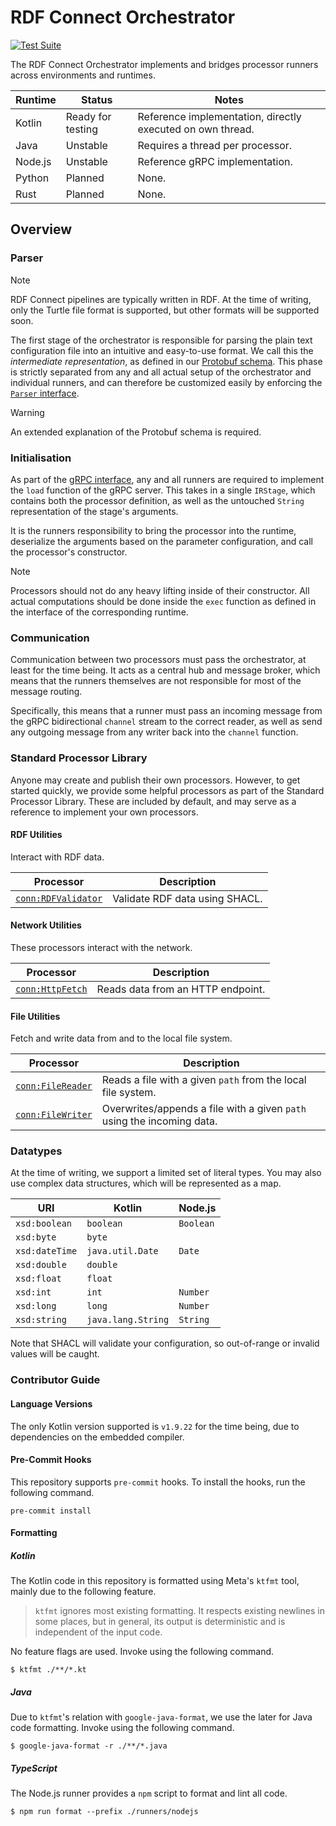 # RDF Connect Orchestrator

[![Test Suite](https://github.com/rdf-connect/jvm-runner/actions/workflows/test.yml/badge.svg)](https://github.com/rdf-connect/jvm-runner/actions/workflows/test.yml)

The RDF Connect Orchestrator implements and bridges processor runners across environments and runtimes.

| Runtime | Status            | Notes                                                      |
|---------|-------------------|------------------------------------------------------------|
| Kotlin  | Ready for testing | Reference implementation, directly executed on own thread. |
| Java    | Unstable          | Requires a thread per processor.                           |
| Node.js | Unstable          | Reference gRPC implementation.                             |
| Python  | Planned           | None.                                                      |
| Rust    | Planned           | None.                                                      |

## Overview

### Parser

> [!NOTE]
> RDF Connect pipelines are typically written in RDF. At the time of writing, only the Turtle file format is supported, but other formats will be supported soon.

The first stage of the orchestrator is responsible for parsing the plain text configuration file into an intuitive and easy-to-use format. We call this the *intermediate representation*, as defined in our [Protobuf schema](./proto/intermediate.proto). This phase is strictly separated from any and all actual setup of the orchestrator and individual runners, and can therefore be customized easily by enforcing the [`Parser` interface](src/main/kotlin/parser/Parser.kt).

> [!WARNING]
> An extended explanation of the Protobuf schema is required.

### Initialisation

As part of the [gRPC interface](./proto/index.proto), any and all runners are required to implement the `load` function of the gRPC server. This takes in a single `IRStage`, which contains both the processor definition, as well as the untouched `String` representation of the stage's arguments.

It is the runners responsibility to bring the processor into the runtime, deserialize the arguments based on the parameter configuration, and call the processor's constructor.

> [!NOTE]
> Processors should not do any heavy lifting inside of their constructor. All actual computations should be done inside the `exec` function as defined in the interface of the corresponding runtime.

### Communication

Communication between two processors must pass the orchestrator, at least for the time being. It acts as a central hub and message broker, which means that the runners themselves are not responsible for most of the message routing.

Specifically, this means that a runner must pass an incoming message from the gRPC bidirectional `channel` stream to the correct reader, as well as send any outgoing message from any writer back into the `channel` function.

### Standard Processor Library

Anyone may create and publish their own processors. However, to get started quickly, we provide some helpful processors as part of the Standard Processor Library. These are included by default, and may serve as a reference to implement your own processors.

#### RDF Utilities

Interact with RDF data.

| Processor                                                    | Description                    |
|--------------------------------------------------------------|--------------------------------|
| [`conn:RDFValidator`](./src/main/kotlin/std/RDFValidator.kt) | Validate RDF data using SHACL. |

#### Network Utilities

These processors interact with the network.

| Processor                                              | Description                       |
|--------------------------------------------------------|-----------------------------------|
| [`conn:HttpFetch`](./src/main/kotlin/std/HttpFetch.kt) | Reads data from an HTTP endpoint. |

#### File Utilities

Fetch and write data from and to the local file system.

| Processor                                                | Description                                                            |
|----------------------------------------------------------|------------------------------------------------------------------------|
| [`conn:FileReader`](./src/main/kotlin/std/FileReader.kt) | Reads a file with a given `path` from the local file system.           |
| [`conn:FileWriter`](./src/main/kotlin/std/FileWriter.kt) | Overwrites/appends a file with a given `path` using the incoming data. |

### Datatypes

At the time of writing, we support a limited set of literal types. You may also use complex data structures, which will be represented as a map.

| URI            | Kotlin             | Node.js   |
|----------------|--------------------|-----------|
| `xsd:boolean`  | `boolean`          | `Boolean` |
| `xsd:byte`     | `byte`             |           |
| `xsd:dateTime` | `java.util.Date`   | `Date`    |
| `xsd:double`   | `double`           |           |
| `xsd:float`    | `float`            |           |
| `xsd:int`      | `int`              | `Number`  |
| `xsd:long`     | `long`             | `Number`  |
| `xsd:string`   | `java.lang.String` | `String`  |

Note that SHACL will validate your configuration, so out-of-range or invalid values will be caught.

### Contributor Guide

#### Language Versions

The only Kotlin version supported is `v1.9.22` for the time being, due to dependencies on the embedded compiler.

#### Pre-Commit Hooks

This repository supports `pre-commit` hooks. To install the hooks, run the following command.

```shell
pre-commit install
```

#### Formatting

##### Kotlin

The Kotlin code in this repository is formatted using Meta's `ktfmt` tool, mainly due to the following feature.

> `ktfmt` ignores most existing formatting. It respects existing newlines in some places, but in general, its output is deterministic and is independent of the input code.

No feature flags are used. Invoke using the following command.

```shell
$ ktfmt ./**/*.kt
```

##### Java

Due to `ktfmt`'s relation with `google-java-format`, we use the later for Java code formatting. Invoke using the following command.

```shell
$ google-java-format -r ./**/*.java
```

##### TypeScript

The Node.js runner provides a `npm` script to format and lint all code.

```shell
$ npm run format --prefix ./runners/nodejs
```
